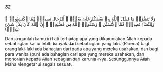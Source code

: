 ##### 32

<span class="ayah">وَلَا تَتَمَنَّوْا۟ مَا فَضَّلَ ٱللَّهُ بِهِۦ بَعْضَكُمْ عَلَىٰ بَعْضٍۢ ۚ لِّلرِّجَالِ نَصِيبٌۭ مِّمَّا ٱكْتَسَبُوا۟ ۖ وَلِلنِّسَآءِ نَصِيبٌۭ مِّمَّا ٱكْتَسَبْنَ ۚ وَسْـَٔلُوا۟ ٱللَّهَ مِن فَضْلِهِۦٓ ۗ إِنَّ ٱللَّهَ كَانَ بِكُلِّ شَىْءٍ عَلِيمًۭا</span>

<span class="ayah_translation">Dan janganlah kamu iri hati terhadap apa yang dikaruniakan Allah kepada sebahagian kamu lebih banyak dari sebahagian yang lain. (Karena) bagi orang laki-laki ada bahagian dari pada apa yang mereka usahakan, dan bagi para wanita (pun) ada bahagian dari apa yang mereka usahakan, dan mohonlah kepada Allah sebagian dari karunia-Nya. Sesungguhnya Allah Maha Mengetahui segala sesuatu.</span>

